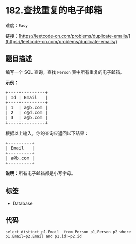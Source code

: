 # 182.查找重复的电子邮箱

难度：`Easy`

 链接：[https://leetcode-cn.com/problems/duplicate-emails/](https://leetcode-cn.com/problems/duplicate-emails/)

## 题目描述

<p>编写一个 SQL 查询，查找&nbsp;<code>Person</code> 表中所有重复的电子邮箱。</p>

<p><strong>示例：</strong></p>

<pre>+----+---------+
| Id | Email   |
+----+---------+
| 1  | a@b.com |
| 2  | c@d.com |
| 3  | a@b.com |
+----+---------+
</pre>

<p>根据以上输入，你的查询应返回以下结果：</p>

<pre>+---------+
| Email   |
+---------+
| a@b.com |
+---------+
</pre>

<p><strong>说明：</strong>所有电子邮箱都是小写字母。</p>

## 标签

 - Database 

## 代码

```mysql
select distinct p1.Email  from Person p1,Person p2 where p1.Email=p2.Email and p1.id!=p2.id
```